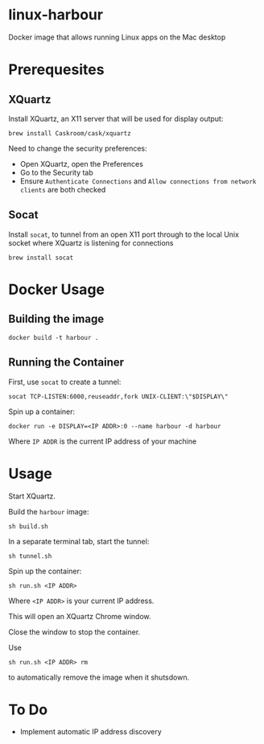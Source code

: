 # linux-harbour
Docker image that allows running Linux apps on the Mac desktop

# Prerequesites

## XQuartz

Install XQuartz, an X11 server that will be used for display output:
```
brew install Caskroom/cask/xquartz
```

Need to change the security preferences:
* Open XQuartz, open the Preferences
* Go to the Security tab
* Ensure `Authenticate Connections` and `Allow connections from network clients` are both checked


## Socat

Install `socat`, to tunnel from an open X11 port through to the local Unix socket where XQuartz is listening for connections
```
brew install socat
```

# Docker Usage
## Building the image

```
docker build -t harbour .
```

## Running the Container

First,  use `socat` to create a tunnel:
```
socat TCP-LISTEN:6000,reuseaddr,fork UNIX-CLIENT:\"$DISPLAY\"
```

Spin up a container:
```
docker run -e DISPLAY=<IP ADDR>:0 --name harbour -d harbour
```

Where `IP ADDR` is the current IP address of your machine


# Usage

Start XQuartz.

Build the `harbour` image:
```
sh build.sh
```

In a separate terminal tab, start the tunnel:
```
sh tunnel.sh
```

Spin up the container:
```
sh run.sh <IP ADDR>
```
Where `<IP ADDR>` is your current IP address.

This will open an XQuartz Chrome window.


Close the window to stop the container.


Use
```
sh run.sh <IP ADDR> rm
```
to automatically remove the image when it shutsdown.

# To Do

* Implement automatic IP address discovery
